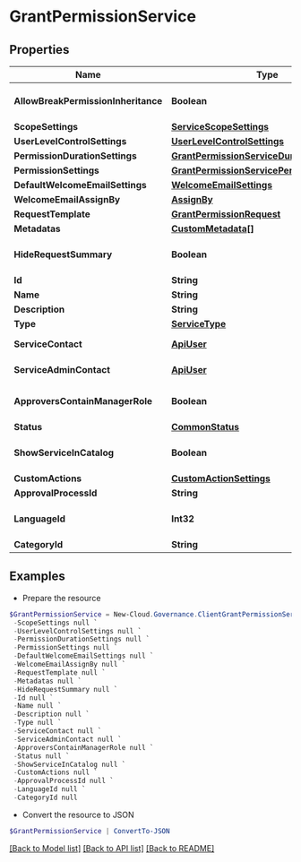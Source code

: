 # GrantPermissionService
## Properties

Name | Type | Description | Notes
------------ | ------------- | ------------- | -------------
**AllowBreakPermissionInheritance** | **Boolean** |  | [optional] [default to $false]
**ScopeSettings** | [**ServiceScopeSettings**](ServiceScopeSettings.md) |  | [optional] 
**UserLevelControlSettings** | [**UserLevelControlSettings**](UserLevelControlSettings.md) |  | [optional] 
**PermissionDurationSettings** | [**GrantPermissionServiceDurationSettings**](GrantPermissionServiceDurationSettings.md) |  | [optional] 
**PermissionSettings** | [**GrantPermissionServicePermissionSettings**](GrantPermissionServicePermissionSettings.md) |  | [optional] 
**DefaultWelcomeEmailSettings** | [**WelcomeEmailSettings**](WelcomeEmailSettings.md) |  | [optional] 
**WelcomeEmailAssignBy** | [**AssignBy**](AssignBy.md) |  | [optional] 
**RequestTemplate** | [**GrantPermissionRequest**](GrantPermissionRequest.md) |  | [optional] 
**Metadatas** | [**CustomMetadata[]**](CustomMetadata.md) |  | [optional] 
**HideRequestSummary** | **Boolean** |  | [optional] [default to $false]
**Id** | **String** |  | [optional] 
**Name** | **String** |  | [optional] 
**Description** | **String** |  | [optional] 
**Type** | [**ServiceType**](ServiceType.md) |  | [optional] 
**ServiceContact** | [**ApiUser**](ApiUser.md) | ApiUser model | [optional] 
**ServiceAdminContact** | [**ApiUser**](ApiUser.md) | ApiUser model | [optional] 
**ApproversContainManagerRole** | **Boolean** |  | [optional] [default to $false]
**Status** | [**CommonStatus**](CommonStatus.md) |  | [optional] 
**ShowServiceInCatalog** | **Boolean** |  | [optional] [default to $false]
**CustomActions** | [**CustomActionSettings**](CustomActionSettings.md) |  | [optional] 
**ApprovalProcessId** | **String** |  | [optional] 
**LanguageId** | **Int32** |  | [optional] [default to 0]
**CategoryId** | **String** |  | [optional] 

## Examples

- Prepare the resource
```powershell
$GrantPermissionService = New-Cloud.Governance.ClientGrantPermissionService  -AllowBreakPermissionInheritance null `
 -ScopeSettings null `
 -UserLevelControlSettings null `
 -PermissionDurationSettings null `
 -PermissionSettings null `
 -DefaultWelcomeEmailSettings null `
 -WelcomeEmailAssignBy null `
 -RequestTemplate null `
 -Metadatas null `
 -HideRequestSummary null `
 -Id null `
 -Name null `
 -Description null `
 -Type null `
 -ServiceContact null `
 -ServiceAdminContact null `
 -ApproversContainManagerRole null `
 -Status null `
 -ShowServiceInCatalog null `
 -CustomActions null `
 -ApprovalProcessId null `
 -LanguageId null `
 -CategoryId null
```

- Convert the resource to JSON
```powershell
$GrantPermissionService | ConvertTo-JSON
```

[[Back to Model list]](../README.md#documentation-for-models) [[Back to API list]](../README.md#documentation-for-api-endpoints) [[Back to README]](../README.md)

